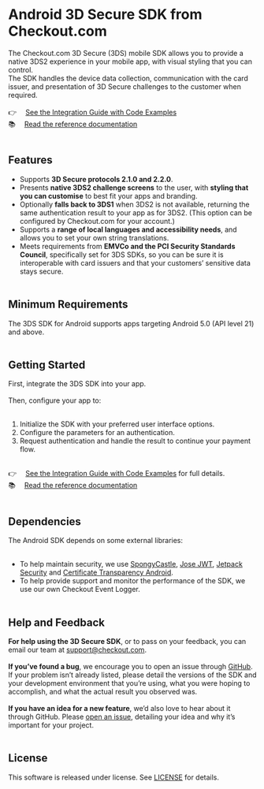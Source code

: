 # Android 3D Secure SDK from Checkout.com

The Checkout.com 3D Secure (3DS) mobile SDK allows you to provide a native 3DS2 experience in your mobile app, with visual styling that you can control.
<br/>
The SDK handles the device data collection, communication with the card issuer, and presentation of 3D Secure challenges to the customer when required.
<br/><br/>
👉  [See the Integration Guide with Code Examples](https://docs.checkout.com/3d-secure-mobile-sdks)
<br/>
📚  [Read the reference documentation](https://checkout.github.io/checkout-mobile-docs/checkout-3ds-sdk-android/index.html)
<br/><br/>
## Features
- Supports <strong>3D Secure protocols 2.1.0 and 2.2.0</strong>.
- Presents <strong>native 3DS2 challenge screens</strong> to the user, with <strong>styling that you can customise</strong> to best fit your apps and branding.
- Optionally <strong>falls back to 3DS1</strong> when 3DS2 is not available, returning the same authentication result to your app as for 3DS2. (This option can be configured by Checkout.com for your account.)
- Supports a <strong>range of local languages and accessibility needs</strong>, and allows you to set your own string translations.
- Meets requirements from <strong>EMVCo and the PCI Security Standards Council</strong>, specifically set for 3DS SDKs, so you can be sure it is interoperable with card issuers and that your customers’ sensitive data stays secure.
  <br/><br/>
## Minimum Requirements

The 3DS SDK for Android supports apps targeting Android 5.0 (API level 21) and above.
<br/><br/>
## Getting Started

First, integrate the 3DS SDK into your app.
<br/><br/>
Then, configure your app to: 
<br/><br/>
1. Initialize the SDK with your preferred user interface options.
1. Configure the parameters for an authentication.
1. Request authentication and handle the result to continue your payment flow.
<br/><br/>
   
👉  [See the Integration Guide with Code Examples](https://docs.checkout.com/3d-secure-mobile-sdks) for full details.
<br/>
📚  [Read the reference documentation](https://checkout.github.io/checkout-mobile-docs/checkout-3ds-sdk-android/index.html)
<br/><br/>

## Dependencies

The Android SDK depends on some external libraries:
<br/><br/>
-   To help maintain security, we use [SpongyCastle](https://rtyley.github.io/spongycastle/), [Jose JWT](https://connect2id.com/products/nimbus-jose-jwt), [Jetpack Security](https://developer.android.com/jetpack) and [Certificate Transparency Android](https://github.com/babylonhealth/certificate-transparency-android).
-   To help provide support and monitor the performance of the SDK, we use our own Checkout Event Logger.
<br/><br/>
## Help and Feedback

<strong>For help using the 3D Secure SDK</strong>, or to pass on your feedback, you can email our team at [support@checkout.com](mailto:support@checkout.com).
<br/><br/>
<strong>If you’ve found a bug</strong>, we encourage you to open an issue through [GitHub](https://github.com/checkout/checkout-3ds-sdk-android/issues). If your problem isn’t already listed, please detail the versions of the SDK and your development environment that you’re using, what you were hoping to accomplish, and what the actual result you observed was.
<br/><br/>
<strong>If you have an idea for a new feature</strong>, we’d also love to hear about it through GitHub. Please [open an issue](https://github.com/checkout/checkout-3ds-sdk-android/issues), detailing your idea and why it’s important for your project.
<br/><br/>
## License

This software is released under license. See [LICENSE](LICENSE.md) for details.
